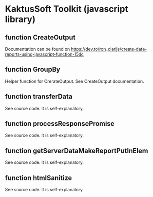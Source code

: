# KaktusSoft Toolkit (javascript library)
## function CreateOutput
Documentation can be found on https://dev.to/ron_clarijs/create-data-reports-using-javascript-function-15dc
## function GroupBy
Helper function for CrerateOutput. See CreateOutput documentation.
## function transferData
See source code. It is self-explanatory.
## function processResponsePromise
See source code. It is self-explanatory.
## function getServerDataMakeReportPutInElem
See source code. It is self-explanatory.
## function htmlSanitize
See source code. It is self-explanatory.
